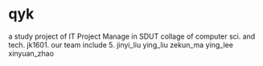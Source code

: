 # qyk
a study project of IT Project Manage in SDUT collage of computer sci. and tech. jk1601.
our team include 5.
jinyi_liu ying_liu zekun_ma ying_lee xinyuan_zhao

